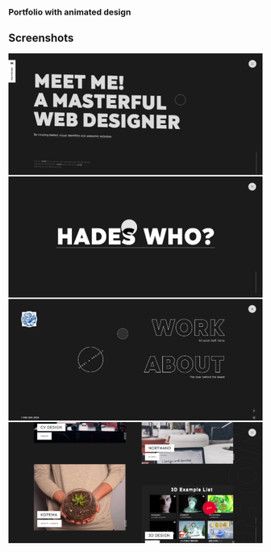 ### Portfolio with animated design


## Screenshots
![img](ss/Screenshot_1.png)
![img](ss/Screenshot_2.png)
![img](ss/Screenshot_3.png)
![img](ss/Screenshot_4.png)